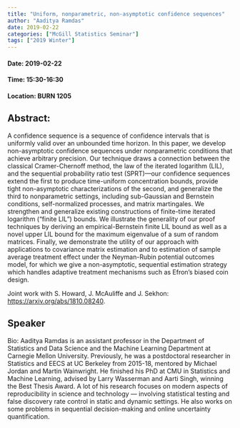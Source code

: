 ```yaml
---
title: "Uniform, nonparametric, non-asymptotic confidence sequences"
author: "Aaditya Ramdas"
date: 2019-02-22
categories: ["McGill Statistics Seminar"]
tags: ["2019 Winter"]
---
```


#### Date: 2019-02-22
#### Time: 15:30-16:30
#### Location: BURN 1205

## Abstract:

A confidence sequence is a sequence of confidence intervals that is uniformly valid over an unbounded time horizon. In this paper, we develop non-asymptotic confidence sequences under nonparametric conditions that achieve arbitrary precision. Our technique draws a connection between the classical Cramer-Chernoff method, the law of the iterated logarithm (LIL), and the sequential probability ratio test (SPRT)—our confidence sequences extend the first to produce time-uniform concentration bounds, provide tight non-asymptotic characterizations of the second, and generalize the third to nonparametric settings, including sub-Gaussian and Bernstein conditions, self-normalized processes, and matrix martingales. We strengthen and generalize existing constructions of finite-time iterated logarithm (“finite LIL”) bounds. We illustrate the generality of our proof techniques by deriving an empirical-Bernstein finite LIL bound as well as a novel upper LIL bound for the maximum eigenvalue of a sum of random matrices. Finally, we demonstrate the utility of our approach with applications to covariance matrix estimation and to estimation of sample average treatment effect under the Neyman-Rubin potential outcomes model, for which we give a non-asymptotic, sequential estimation strategy which handles adaptive treatment mechanisms such as Efron’s biased coin design. 

Joint work with S. Howard, J. McAuliffe and J. Sekhon: https://arxiv.org/abs/1810.08240.


## Speaker

Bio: Aaditya Ramdas is an assistant professor in the Department of Statistics and Data Science and the Machine Learning Department at Carnegie Mellon University. Previously, he was a postdoctoral researcher in Statistics and EECS at UC Berkeley from 2015-18, mentored by Michael Jordan and Martin Wainwright. He finished his PhD at CMU in Statistics and Machine Learning, advised by Larry Wasserman and Aarti Singh, winning the Best Thesis Award. A lot of his research focuses on modern aspects of reproducibility in science and technology — involving statistical testing and false discovery rate control in static and dynamic settings. He also works on some problems in sequential decision-making and online uncertainty quantification.